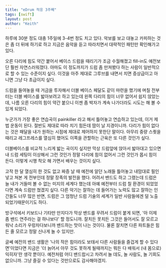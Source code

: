```yaml
---
title: "eDrum 적응 3주째"
tags: [swift]
layout: post
author: "Keith"
---
```


하루에 30분 정도 대충 1주일에 3-4번 정도 치고 있다. 악보를 보고 대놓고 카피하는 것은 좀 더 뒤에 하기로 하고 지금은 음악을 듣고 따라치면서 대략적인 패턴만 확인해가고 있다.

오른 다리에 힘도 약간 붙어서 베이스 드럼을 때리기가 조금 수월해졌고 fill-in도 예전보단 훨씬 자연스러워졌다. 아마도 이 정도까지가 드럼 좀 만져봤다 하는 사람이 일반적으로 할 수 있는 수준이지 싶다. 이것을 아주 제대로 그루브를 내면서 치면 증상급이고 아니면 그냥 다 초급이지 싶다.

드럼을 들여놓을 때 거금을 투자해서 더블 베이스 페달도 같이 마련을 했기에 며칠 전부터는 더블 베이스를 밟아보려고 하고 있는데 왼쪽 다리의 힘이 너무 없어서 쉽지 않았는데, 나름 오른 다리의 힘이 약간 붙으니 이젠 좀 박자가 계속 나가더라도 시도는 해 볼 수 있게 되었다. 

누군가가 가장 좋은 연습곡이 painkiller 라고 해서 틀어놓고 연습하고 있는데, 이거 제법 운동이 된다. 절반도 제대로 따라 치기 힘든데 땀이 날 지경이니까. 다리가 힘이 없다는 것은 패달을 내가 원하는 시점에 제대로 제어하지 못한단 말이다. 아무리 중량 스퀏을 때리고 레그프레스를 열심히 했어도 이쪽을 관할하는 근육은 또 다른 것인가 싶다. 

더블베이스를 비교적 느리게 밟는 곡이지 싶지만 막상 드럼앞에 앉아서 밟아대고 있으면 내 드럼 세팅이 이상해서 그런 것인가 정말 다리에 힘이 없어서 그런 것인가 몹시 힘이 든다. 이렇게 시행 착오 해 가면서 배우는 것이지 싶다.

고작 한 달 열심히 한 것도 없고 짜증 날 때 예전에 알던 노래들 틀어놓고 내맘대로 필인 넣고 쳐본 게 전부인데 정말 장족의 발전을 했다. 어려서 밴드도 하고 그랬는데 드럼은 늘 내가 거들떠 볼 수 없는 미지의 세계다 했는데 아예 예전부터 드럼 칠 환경이 되었었다면 계속 드럼만 쳤겠지 싶다. 다른 악기는 잘하는 데 들어가는 노력도 많고 잘하는 인간들도 너무 많은 반면, 드럼은 그 엄청난 드럼 기술의 세계가 일반 사람들에겐 덜 노출 되었기때문이기도 하다. 

방구석에서 키보드나 기타만 만지다가 막상 밴드를 꾸려서 드럼이 붙게 되면, '아 이제 좀 밴드 연주라는 걸 하나보다' 할 정도니까. 잘치든 못치든 그것은 들어서도 잘 모르고 워낙 소리가 우렁차다보니까 밴드하는 맛이 나는 것이다. 물론 잘치면 다른 파트들은 힘든 줄 모르고 정말 신나게 놀 수 있지만.

글쎄 예전의 밴드 생활은 '나의 작은 힘이라도 보태서 다른 사람들을 즐겁게 할 수 있다면'이었다면 지금은 '더 늙어서 아무 것도 못하게 될때까지는 뭐든 다 배워서 (내 몸으로) 익히자'란 생각 뿐이다. 예전처럼 어디 밴드랍시고 차려서 놀 데도, 놀 사람도, 놀 기회도 없으니까. 그냥 즐길 수 있다는 것만으로도 감사해야겠지.
